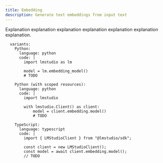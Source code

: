 ```yaml
---
title: Embedding
description: Generate text embeddings from input text
---
```


Explanation explanation explanation explanation explanation explanation explanation.

```lms_code_snippet
  variants:
    Python:
      language: python
      code: |
        import lmstudio as lm

        model = lm.embedding_model()
        # TODO

    Python (with scoped resources):
      language: python
      code: |
        import lmstudio

        with lmstudio.Client() as client:
            model = client.embedding.model()
            # TODO

    TypeScript:
      language: typescript
      code: |
        import { LMStudioClient } from "@lmstudio/sdk";

        const client = new LMStudioClient();
        const model = await client.embedding.model();
        // TODO

```
